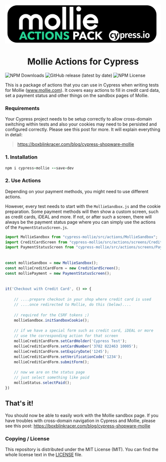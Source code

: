 <p align="center">
   <img width="600px" src="/assets/header.png">
</p>
<h1 align="center">Mollie Actions for Cypress</h1>


![NPM Downloads](https://badgen.net/npm/dt/cypress-mollie) ![GitHub release (latest by date)](https://img.shields.io/github/v/release/boxblinkracer/cypress-mollie) ![NPM License](https://img.shields.io/npm/l/cypress-mollie)

This is a package of actions that you can use in Cypress when writing tests for Mollie (www.mollie.com).
It covers easy actions to fill in credit card data, set a payment status and other things on the sandbox pages of Mollie.


### Requirements
Your Cypress project needs to be setup correctly to allow cross-domain switching within tests and also your cookies may need to be persisted and configured correctly.
Please see this post for more. It will explain everything in detail:

> https://boxblinkracer.com/blog/cypress-shopware-mollie



### 1. Installation

```ruby 
npm i cypress-mollie --save-dev
```


### 2. Use Actions
Depending on your payment methods, you might need to use different actions.

However, every test needs to start with the `MollieSandbox.js` and the cookie preparation.
Some payment methods will then show a custom screen, such as credit cards, iDEAL and more.
If not, or after such a screen, there will always be the payment status page where you can
simply use the actions of the `PaymentStatusScreen.js`.


```javascript 
import MollieSandbox from "cypress-mollie/src/actions/MollieSandbox";
import CreditCardScreen from "cypress-mollie/src/actions/screens/CreditCardScreen";
import PaymentStatusScreen from "cypress-mollie/src/actions/screens/PaymentStatusScreen";


const mollieSandbox = new MollieSandbox();
const mollieCreditCardForm = new CreditCardScreen();
const molliePayment = new PaymentStatusScreen();


it('Checkout with Credit Card', () => {

    // ....prepare checkout in your shop where credit card is used
    // ....once redirected to Mollie, do this (below)....
    
    // required for the CSRF tokens ;)
    mollieSandbox.initSandboxCookie();
    
    // if we have a special form such as credit card, iDEAL or more
    // use the corresponding action for that screen
    mollieCreditCardForm.setCardHolder('Cypress Test');
    mollieCreditCardForm.setCardNumber('3782 822463 10005');
    mollieCreditCardForm.setExpiryDate('1245');
    mollieCreditCardForm.setVerificationCode('1234');
    mollieCreditCardForm.submitForm();
    
    // now we are on the status page
    // just select something like paid
    mollieStatus.selectPaid();
})
```

## That's it!

You should now be able to easily work with the Mollie sandbox page.
If you have troubles with cross-domain navigation in Cypress and Mollie, please see this post: https://boxblinkracer.com/blog/cypress-shopware-mollie


### Copying / License

This repository is distributed under the MIT License (MIT). You can find the whole license text in the [LICENSE](LICENSE) file.
